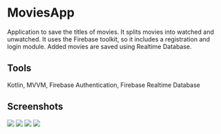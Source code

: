 # MoviesApp
Application to save the titles of movies. It splits movies into watched and unwatched. It uses the Firebase toolkit, so it includes a registration and login module. Added movies are saved using Realtime Database.
## Tools
Kotlin, MVVM, Firebase Authentication, Firebase Realtime Database
## Screenshots
![](screenshots/movieasapp1.png)
![](screenshots/moviesapp2.png)
![](screenshots/moviesapp3.png)
![](screenshots/moviesapp4.png)
